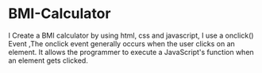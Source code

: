 # BMI-Calculator
I Create a BMI calculator by using html, css and javascript,  I use a onclick() Event ,The onclick event generally occurs when the user clicks on an element. It allows the programmer to execute a JavaScript's function when an element gets clicked.
